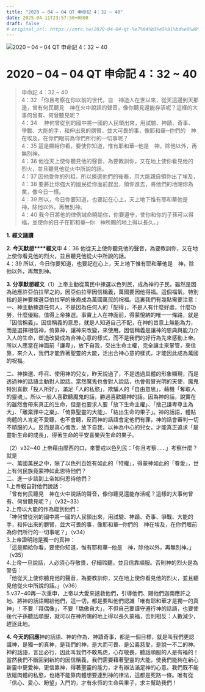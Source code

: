 ```yaml
---
title: "2020 – 04 – 04 QT 申命記 4：32 ~ 40"
date: 2025-04-11T23:57:50+0800
draft: false
# original_url: https://cmtc.tw/2020-04-04-qt-%e7%94%b3%e5%91%bd%e8%a8%98-4%ef%bc%9a32-40
---
```


![2020 – 04 – 04 QT 申命記 4：32 ~ 40](/images/qt.jpg   "2020 – 04 – 04 QT 申命記 4：32 ~ 40")

# 2020 – 04 – 04 QT 申命記 4：32 ~ 40

> 申命記 4：32 ~ 40  
> 4：32 「你且考察在你以前的世代，自　神造人在世以來，從天這邊到天那邊，曾有何民聽見　神在火中說話的聲音，像你聽見還能存活呢？這樣的大事何曾有、何曾聽見呢？  
> 4：34 　神何曾從別的國中將一國的人民領出來，用試驗、神蹟、奇事、爭戰、大能的手，和伸出來的膀臂，並大可畏的事，像耶和華─你們的　神在埃及，在你們眼前為你們所行的一切事呢？  
> 4：35 這是顯給你看，要使你知道，惟有耶和華─他是　神，除他以外，再無別神。  
> 4：36 他從天上使你聽見他的聲音，為要教訓你，又在地上使你看見他的烈火，並且聽見他從火中所說的話。  
> 4：37 因他愛你的列祖，所以揀選他們的後裔，用大能親自領你出了埃及，  
> 4：38 要將比你強大的國民從你面前趕出，領你進去，將他們的地賜你為業，像今日一樣。  
> 4：39 所以，今日你要知道，也要記在心上，天上地下惟有耶和華他是　神，除他以外，再無別神。  
> 4：40 我今日將他的律例誡命曉諭你，你要遵守，使你和你的子孫可以得福，並使你的日子在耶和華─你　神所賜的地上得以長久。」

**1.** **經文誦讀**

**2. 今天默想****經文**申 4：36 他從天上使你聽見他的聲音，為要教訓你，又在地上使你看見他的烈火，並且聽見他從火中所說的話。  
4：39 所以，今日你要知道，也要記在心上，天上地下惟有耶和華他是　神，除他以外，再無別神。

**3. 分享默想經文**（1）上帝主動從萬民中揀選以色列民，成為神的子民。雖然是因為祂應許亞伯拉罕之約，因亞伯拉罕因信稱義，萬國要因他得福。這個福氣，特別指的是神要揀選亞伯拉罕的後裔成為萬國萬民的祝福。這裏我們有幾點需要注意：  
一、神主動揀選任何人，不是因為任何人的「配得」，不是人有什麼好處，什麼功勞，什麼優點，值得上帝揀選。事實上人在神面前，得蒙悅納的唯一一條路，就是「因信稱義」。因信稱義的意思，就是人知道自己不配，在神的旨意上無能為力，而是選擇相信神，倚靠神，讓神來改變，來使用。因信稱義是讓神的恩典與能力介入人的生命，塑造改變成為合神心意的樣式，而不是我們的好行為先來感動上帝。所以人應當在神面前「謙卑」，放下自我，交出生命主權，完全讓主來掌管，來信靠，來介入，我們才能靠著聖靈的大能，活出合神心意的樣式，才能因此成為萬國的祝福。

二、神揀選、呼召、使用神的兒女，昨天說過了，不是透過具體的形象顯現，而是透過神的話語主動對人說話。當然魔鬼也會對人說話，也會假冒光明的天使，魔鬼特別喜歡「投人所好」，滿足「人的私慾」，欺騙人的「自由意思」，藉機「奪取人的靈魂」。所以一般人喜歡聽魔鬼的話，勝過喜歡聽神的話。因為神的話，說實在的雖然會帶來真正的生命，但是也要求人要「放下生命主權」、「捨己謙卑尊主為大」、「離棄罪中之樂」、「倚靠聖靈的大能」、「結出生命的果子」。神的話語，體貼肉體的人肯定不愛聽，也不會聽，反而神的話語會定他們有罪，神的話會審判一切不順服的人。反而是真心悔改，放下自我，以神為中心的兒女，才能真正追求「屬靈新生命的成長」，得著生命的平安喜樂與生命的果子。

（2）v32~40 上帝藉由摩西的口，來警戒以色列民：「你且考察……」考察什麼？就是  
一、萬國萬民之中，除了以色列百姓有如此的「特權」，得蒙神如此的「眷愛」，世上有何民族竟蒙神如此恩待他們？  
二、進一步談到上帝如何恩待他們？  
1.上帝親自對他們說話：  
「曾有何民聽見　神在火中說話的聲音，像你聽見還能存活呢？這樣的大事何曾有、何曾聽見呢？」（v32~33）  
2.上帝以大能的作為臨到他們：  
「神何曾從別的國中將一國的人民領出來，用試驗、神蹟、奇事、爭戰、大能的手，和伸出來的膀臂，並大可畏的事，像耶和華─你們的　神在埃及，在你們眼前為你們所行的一切事呢？」（v34）  
3.上帝證明祂是獨一的真神：  
「這是顯給你看，要使你知道，惟有耶和華─他是　神，除他以外，再無別神。」（v35）  
4.上帝一旦說話，人必須心存敬畏，仔細聆聽，並且信靠順服。否則神的烈火是為警告：  
「他從天上使你聽見他的聲音，為要教訓你，又在地上使你看見他的烈火，並且聽見他從火中所說的話。」（v36）  
5.v37~40再一次重申，上帝以大愛來拯救他們，引導他們、賜他們迦南應許之地、將神的話語賜給他們，這一切，都是要叫他們認識「唯有耶和華才是獨一的真神」！不要「拜偶像」，不要「驕傲自大」，不但自己要謹守遵行神的話語，也要使後代子孫聽話順服，就可以在神所賜的地上得以長久蒙福，否則相反：人數減少，趕逐此地。

**4. 今天的回應**神的話語、神的作為、神蹟奇事，都是一個目標，就是叫我們更認識神，是獨一的真神，是我們的神，是大而可畏、是公義慈愛，是說一不二的神。神的話語，言出必行，因此叫我們不敢馬虎，心存敬畏，聽話順服的人是有福的！當然我們不斷回到新約的因信稱義，我們需要藉著聖靈的大能，使我們能夠在新心新靈中更愛神，更信靠神，得著聖靈的能力，才有辦法滿足神的心意。我們既不能放縱肉體的私慾，也絕不能靠肉體想要達到神的律法，這都是死路一條。唯有從「信心、愛心、盼望」入門的，才有永恆的生命與果子，求主幫助我們！